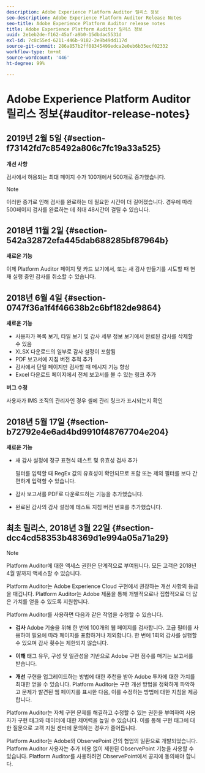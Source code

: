 ```yaml
---
description: Adobe Experience Platform Auditor 릴리스 정보
seo-description: Adobe Experience Platform Auditor Release Notes
seo-title: Adobe Experience Platform Auditor release notes
title: Adobe Experience Platform Auditor 릴리스 정보
uuid: 2e1eb2de-f162-45af-a9b0-15dbdac5531d
exl-id: 7c8c55ed-6211-446b-9182-2e9b49dd117d
source-git-commit: 286a857b2ff08345499edca2e0eb6b35ecf02332
workflow-type: tm+mt
source-wordcount: '446'
ht-degree: 99%

---
```


# Adobe Experience Platform Auditor 릴리스 정보{#auditor-release-notes}

## 2019년 2월 5일 {#section-f73142fd7c85492a806c7fc19a33a525}

**개선 사항**

검사에서 허용되는 최대 페이지 수가 100개에서 500개로 증가했습니다.

>[!NOTE]
>
>이러한 증가로 인해 검사를 완료하는 데 필요한 시간이 더 길어졌습니다. 경우에 따라 500페이지 검사를 완료하는 데 최대 48시간이 걸릴 수 있습니다.

## 2018년 11월 2일 {#section-542a32872efa445dab688285bf87964b}

**새로운 기능**

이제 Platform Auditor 페이지 및 카드 보기에서, 또는 새 감사 만들기를 시도할 때 현재 실행 중인 감사를 취소할 수 있습니다.

## 2018년 6월 4일 {#section-0747f36a1f4f46638b2c6bf182de9864}

**새로운 기능**

* 사용자가 목록 보기, 타일 보기 및 감사 세부 정보 보기에서 완료된 감사를 삭제할 수 있음
* XLSX 다운로드의 일부로 감사 설정이 포함됨
* PDF 보고서에 지침 버전 추적 추가
* 감사에서 단일 페이지만 검사할 때 메시지 기능 향상
* Excel 다운로드 페이지에서 전체 보고서를 볼 수 있는 링크 추가

**버그 수정**

사용자가 IMS 조직의 관리자인 경우 셸에 관리 링크가 표시되는지 확인

## 2018년 5월 17일 {#section-b72792e4e6ad4bd9910f48767704e204}

**새로운 기능**

* 새 감사 설정에 정규 표현식 테스트 및 유효성 검사 추가

   필터를 입력할 때 RegEx 값의 유효성이 확인되므로 포함 또는 제외 필터를 보다 간편하게 입력할 수 있습니다.
* 감사 보고서를 PDF로 다운로드하는 기능을 추가했습니다.
* 완료된 감사의 감사 설정에 테스트 지침 버전 번호를 추가했습니다.

## 최초 릴리스, 2018년 3월 22일 {#section-dcc4cd58353b48369d1e994a05a71a29}

>[!NOTE]
>
>Platform Auditor에 대한 액세스 권한은 단계적으로 부여됩니다. 모든 고객은 2018년 4월 말까지 액세스할 수 있습니다.

Platform Auditor는 Adobe Experience Cloud 구현에서 권장하는 개선 사항의 등급을 매깁니다. Platform Auditor는 Adobe 제품을 통해 개별적으로나 집합적으로 더 많은 가치를 얻을 수 있도록 지원합니다.

Platform Auditor를 사용하면 다음과 같은 작업을 수행할 수 있습니다.

* **검사** Adobe 기술을 위해 한 번에 100개의 웹 페이지를 검사합니다. 고급 필터를 사용하여 필요에 따라 페이지를 포함하거나 제외합니다. 한 번에 1회의 감사를 실행할 수 있으며 감사 횟수는 제한되지 않습니다.

* **이해** 태그 유무, 구성 및 일관성을 기반으로 Adobe 구현 점수를 매기는 보고서를 받습니다.

* **개선** 구현을 업그레이드하는 방법에 대한 추천을 받아 Adobe 투자에 대한 가치를 최대한 얻을 수 있습니다. Platform Auditor는 구현 개선 방법을 정확하게 파악하고 문제가 발견된 웹 페이지를 표시한 다음, 이를 수정하는 방법에 대한 지침을 제공합니다.

Platform Auditor는 자체 구현 문제를 해결하고 수정할 수 있는 권한을 부여하여 사용자가 구현 태그와 데이터에 대한 제어력을 높일 수 있습니다. 이를 통해 구현 태그에 대한 질문으로 고객 지원 센터에 문의하는 경우가 줄어듭니다.

Platform Auditor는 Adobe와 ObservePoint 간의 협업의 일환으로 개발되었습니다. Platform Auditor 사용자는 추가 비용 없이 제한된 ObservePoint 기능을 사용할 수 있습니다. Platform Auditor를 사용하려면 ObservePoint에서 공지에 동의해야 합니다.
